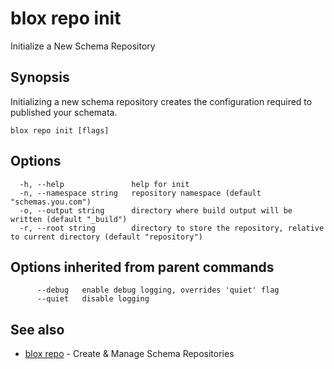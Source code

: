 # blox repo init

Initialize a New Schema Repository

## Synopsis

Initializing a new schema repository creates the
	configuration required to published your schemata.

```
blox repo init [flags]
```

## Options

```
  -h, --help               help for init
  -n, --namespace string   repository namespace (default "schemas.you.com")
  -o, --output string      directory where build output will be written (default "_build")
  -r, --root string        directory to store the repository, relative to current directory (default "repository")
```

## Options inherited from parent commands

```
      --debug   enable debug logging, overrides 'quiet' flag
      --quiet   disable logging
```

## See also

* [blox repo](/cmd/blox_repo)	 - Create & Manage Schema Repositories

